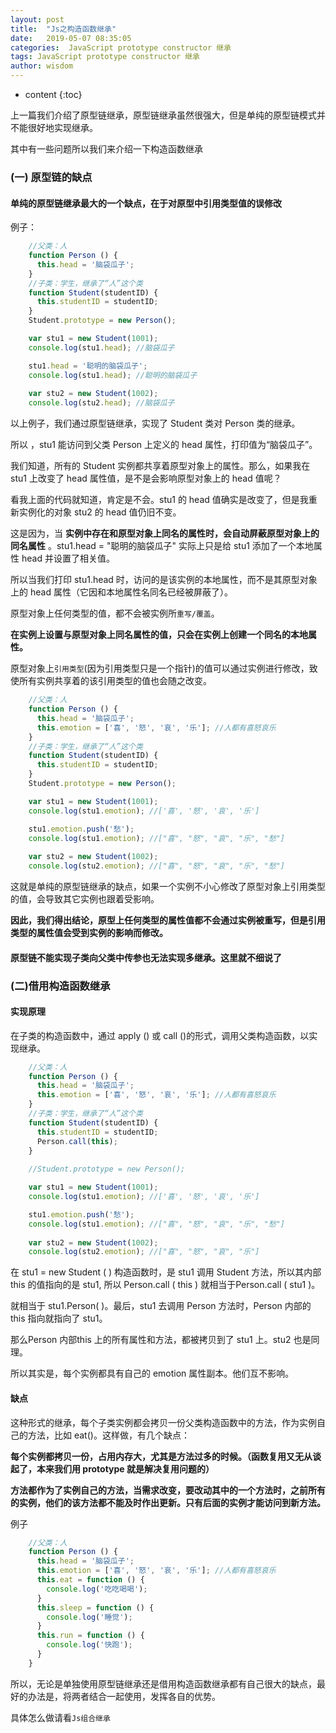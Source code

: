 ```yaml
---
layout: post
title:  "Js之构造函数继承"
date:   2019-05-07 08:35:05
categories:  JavaScript prototype constructor 继承
tags: JavaScript prototype constructor 继承
author: wisdom
---
```


* content
{:toc}

上一篇我们介绍了原型链继承，原型链继承虽然很强大，但是单纯的原型链模式并不能很好地实现继承。

其中有一些问题所以我们来介绍一下构造函数继承






### (一) 原型链的缺点

#### 单纯的原型链继承最大的一个缺点，在于对原型中引用类型值的误修改

例子：

```js
    //父类：人
    function Person () {
      this.head = '脑袋瓜子';
    }
    //子类：学生，继承了“人”这个类
    function Student(studentID) {
      this.studentID = studentID;
    }
    Student.prototype = new Person();

    var stu1 = new Student(1001);
    console.log(stu1.head); //脑袋瓜子

    stu1.head = '聪明的脑袋瓜子';
    console.log(stu1.head); //聪明的脑袋瓜子
    
    var stu2 = new Student(1002);
    console.log(stu2.head); //脑袋瓜子
```    
        
以上例子，我们通过原型链继承，实现了 Student 类对 Person 类的继承。

所以 ，stu1 能访问到父类 Person 上定义的 head 属性，打印值为“脑袋瓜子”。

我们知道，所有的 Student 实例都共享着原型对象上的属性。那么，如果我在 stu1 上改变了 head 属性值，是不是会影响原型对象上的 head 值呢？

看我上面的代码就知道，肯定是不会。stu1 的 head 值确实是改变了，但是我重新实例化的对象 stu2 的 head 值仍旧不变。

这是因为，当 **实例中存在和原型对象上同名的属性时，会自动屏蔽原型对象上的同名属性** 。stu1.head = "聪明的脑袋瓜子" 实际上只是给 stu1 添加了一个本地属性 head 并设置了相关值。

所以当我们打印 stu1.head 时，访问的是该实例的本地属性，而不是其原型对象上的 head 属性（它因和本地属性名同名已经被屏蔽了）。

原型对象上任何类型的值，都不会被实例所`重写/覆盖`。

**在实例上设置与原型对象上同名属性的值，只会在实例上创建一个同名的本地属性。**

    

原型对象上`引用类型`(因为引用类型只是一个指针)的值可以通过实例进行修改，致使所有实例共享着的该引用类型的值也会随之改变。

```js
    //父类：人
    function Person () {
      this.head = '脑袋瓜子';
      this.emotion = ['喜', '怒', '哀', '乐']; //人都有喜怒哀乐
    }
    //子类：学生，继承了“人”这个类
    function Student(studentID) {
      this.studentID = studentID;
    }
    Student.prototype = new Person();

    var stu1 = new Student(1001);
    console.log(stu1.emotion); //['喜', '怒', '哀', '乐']

    stu1.emotion.push('愁');
    console.log(stu1.emotion); //["喜", "怒", "哀", "乐", "愁"]
    
    var stu2 = new Student(1002);
    console.log(stu2.emotion); //["喜", "怒", "哀", "乐", "愁"]
```    
    
这就是单纯的原型链继承的缺点，如果一个实例不小心修改了原型对象上引用类型的值，会导致其它实例也跟着受影响。

**因此，我们得出结论，原型上任何类型的属性值都不会通过实例被重写，但是引用类型的属性值会受到实例的影响而修改。**

#### 原型链不能实现子类向父类中传参也无法实现多继承。这里就不细说了

### (二)借用构造函数继承

#### 实现原理

在子类的构造函数中，通过 apply () 或 call ()的形式，调用父类构造函数，以实现继承。

```js
    //父类：人
    function Person () {
      this.head = '脑袋瓜子';
      this.emotion = ['喜', '怒', '哀', '乐']; //人都有喜怒哀乐
    }
    //子类：学生，继承了“人”这个类
    function Student(studentID) {
      this.studentID = studentID;
      Person.call(this);
    }
    
    //Student.prototype = new Person();

    var stu1 = new Student(1001);
    console.log(stu1.emotion); //['喜', '怒', '哀', '乐']

    stu1.emotion.push('愁');
    console.log(stu1.emotion); //["喜", "怒", "哀", "乐", "愁"]
    
    var stu2 = new Student(1002);
    console.log(stu2.emotion); //["喜", "怒", "哀", "乐"]
``` 
    
在 stu1 = new Student ( ) 构造函数时，是 stu1 调用 Student 方法，所以其内部 this 的值指向的是 stu1, 所以 Person.call ( this ) 就相当于Person.call ( stu1 )。

就相当于 stu1.Person( )。最后，stu1 去调用 Person 方法时，Person 内部的 this 指向就指向了 stu1。

那么Person 内部this 上的所有属性和方法，都被拷贝到了 stu1 上。stu2 也是同理。

所以其实是，每个实例都具有自己的 emotion 属性副本。他们互不影响。
 
#### 缺点

这种形式的继承，每个子类实例都会拷贝一份父类构造函数中的方法，作为实例自己的方法，比如 eat()。这样做，有几个缺点：

**每个实例都拷贝一份，占用内存大，尤其是方法过多的时候。（函数复用又无从谈起了，本来我们用 prototype 就是解决复用问题的）**

**方法都作为了实例自己的方法，当需求改变，要改动其中的一个方法时，之前所有的实例，他们的该方法都不能及时作出更新。只有后面的实例才能访问到新方法。**

例子

```js
    //父类：人
    function Person () {
      this.head = '脑袋瓜子';
      this.emotion = ['喜', '怒', '哀', '乐']; //人都有喜怒哀乐
      this.eat = function () {
        console.log('吃吃喝喝');
      }
      this.sleep = function () {
        console.log('睡觉');
      }
      this.run = function () {
        console.log('快跑');
      }
    }
```    
    
所以，无论是单独使用原型链继承还是借用构造函数继承都有自己很大的缺点，最好的办法是，将两者结合一起使用，发挥各自的优势。

具体怎么做请看`Js组合继承`
